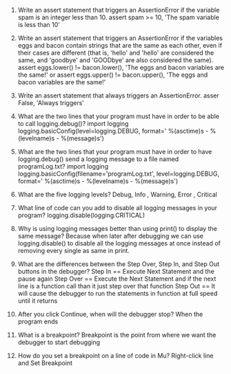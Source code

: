 1. Write an assert statement that triggers an AssertionError if the variable spam is an integer less than 10.
assert spam >= 10, 'The spam variable is less than 10'

2. Write an assert statement that triggers an AssertionError if the variables eggs and bacon contain strings that are the same as each other, even if their cases are different (that is, 'hello' and 'hello' are considered the same, and 'goodbye' and 'GOODbye' are also considered the same).
assert eggs.lower() != bacon.lower(), 'The eggs and bacon variables are the same!' or assert eggs.upper() != bacon.upper(), 'The eggs and bacon variables are the same!'


3. Write an assert statement that always triggers an AssertionError.
asser False, 'Always triggers'

4. What are the two lines that your program must have in order to be able to call logging.debug()?
import logging
logging.basicConfig(level=logging.DEBUG, format=' %(asctime)s -
%(levelname)s -  %(message)s')

5. What are the two lines that your program must have in order to have logging.debug() send a logging message to a file named programLog.txt?
import logging
logging.basicConfig(filename='programLog.txt', level=logging.DEBUG,
format=' %(asctime)s -  %(levelname)s -  %(message)s')

6. What are the five logging levels?
Debug, Info , Warning, Error , Critical

7. What line of code can you add to disable all logging messages in your program?
logging.disable(logging.CRITICAL)

8. Why is using logging messages better than using print() to display the same message?
Because when later after debugging we can use logging.disable() to disable all the logging messages at once instead of removing every single as same in print.

9. What are the differences between the Step Over, Step In, and Step Out buttons in the debugger?
Step In == Execute Next Statement and the pause again
Step Over == Execute the Next Statement and if the next line is a function call than it just step over that function
Step Out == It will cause the debugger to run the statements in function at full speed until it returns

10. After you click Continue, when will the debugger stop?
When the program ends

11. What is a breakpoint?
Breakpoint is the point from where we want the debugger to start debugging

12. How do you set a breakpoint on a line of code in Mu?
Right-click line and Set Breakpoint